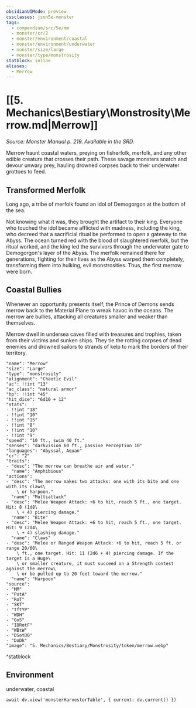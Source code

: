 ```yaml
---
obsidianUIMode: preview
cssclasses: json5e-monster
tags:
  - compendium/src/5e/mm
  - monster/cr/2
  - monster/environment/coastal
  - monster/environment/underwater
  - monster/size/large
  - monster/type/monstrosity
statblock: inline
aliases:
  - Merrow
---
```

# [[5. Mechanics\Bestiary\Monstrosity\Merrow.md|Merrow]]
*Source: Monster Manual p. 219. Available in the SRD.*

Merrow haunt coastal waters, preying on fisherfolk, merfolk, and any other edible creature that crosses their path. These savage monsters snatch and devour unwary prey, hauling drowned corpses back to their underwater grottoes to feed.

## Transformed Merfolk

Long ago, a tribe of merfolk found an idol of Demogorgon at the bottom of the sea.

Not knowing what it was, they brought the artifact to their king. Everyone who touched the idol became afflicted with madness, including the king, who decreed that a sacrificial ritual be performed to open a gateway to the Abyss. The ocean turned red with the blood of slaughtered merfolk, but the ritual worked, and the king led the survivors through the underwater gate to Demogorgon's layer of the Abyss. The merfolk remained there for generations, fighting for their lives as the Abyss warped them completely, transforming them into hulking, evil monstrosities. Thus, the first merrow were born.

## Coastal Bullies

Whenever an opportunity presents itself, the Prince of Demons sends merrow back to the Material Plane to wreak havoc in the oceans. The merrow are bullies, attacking all creatures smaller and weaker than themselves.

Merrow dwell in undersea caves filled with treasures and trophies, taken from their victims and sunken ships. They tie the rotting corpses of dead enemies and drowned sailors to strands of kelp to mark the borders of their territory.

```statblock
"name": "Merrow"
"size": "Large"
"type": "monstrosity"
"alignment": "Chaotic Evil"
"ac": !!int "13"
"ac_class": "natural armor"
"hp": !!int "45"
"hit_dice": "6d10 + 12"
"stats":
- !!int "18"
- !!int "10"
- !!int "15"
- !!int "8"
- !!int "10"
- !!int "9"
"speed": "10 ft., swim 40 ft."
"senses": "darkvision 60 ft., passive Perception 10"
"languages": "Abyssal, Aquan"
"cr": "2"
"traits":
- "desc": "The merrow can breathe air and water."
  "name": "Amphibious"
"actions":
- "desc": "The merrow makes two attacks: one with its bite and one with its claws\
    \ or harpoon."
  "name": "Multiattack"
- "desc": "Melee Weapon Attack: +6 to hit, reach 5 ft., one target. Hit: 8 (1d8\
    \ + 4) piercing damage."
  "name": "Bite"
- "desc": "Melee Weapon Attack: +6 to hit, reach 5 ft., one target. Hit: 9 (2d4\
    \ + 4) slashing damage."
  "name": "Claws"
- "desc": "Melee or Ranged Weapon Attack: +6 to hit, reach 5 ft. or range 20/60\
    \ ft., one target. Hit: 11 (2d6 + 4) piercing damage. If the target is a Huge\
    \ or smaller creature, it must succeed on a Strength contest against the merrow\
    \ or be pulled up to 20 feet toward the merrow."
  "name": "Harpoon"
"source":
- "MM"
- "PotA"
- "RoT"
- "SKT"
- "TftYP"
- "WDH"
- "GoS"
- "IDRotF"
- "WBtW"
- "DSotDQ"
- "DoDk"
"image": "5. Mechanics/Bestiary/Monstrosity/token/merrow.webp"
```
^statblock

## Environment

underwater, coastal

```dataviewjs
await dv.view('monsterHarvesterTable', { current: dv.current() })
```
